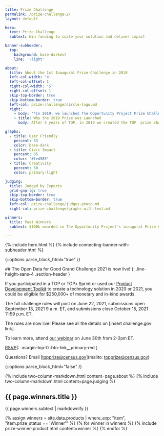 ```yaml
---
title: Prize Challenge
permalink: /prize-challenge-2/
layout: default

hero:
  text: Prize Challenge
  subtext: Win funding to scale your solution and deliver impact

banner-subheader:
  top:
    background: base-darkest
    line: '-light'

about:
  title: About the 1st Inaugural Prize Challenge in 2019
  left-col-width: '4'
  left-col-offset: 1
  right-col-width: '5'
  right-col-offset: 1
  skip-top-border: true
  skip-bottom-border: true
  left-col: prize-challenge/circle-logo.md
  right:
    - body: '*In 2019, we launched The Opportunity Project Prize Challenge, the Census Bureau’s first ever prize competition, which awarded $100,000 in funding across 5 teams.*'
    - title: Why the 2019 Prize was Launched
      body: After 4 years of TOP, in 2019 we created the TOP  prize challenge to help address the challenges technologists face in deploying and sustaining civic tech products.  The prize challenge aimed to support technologists in getting their solutions into the hands of communities around the country.

graphs:
  - title: User Friendly
    percent: 33
    color: base-dark
  - title: Civic Impact
    percent: 85
    color: '#fed585'
  - title: Creativity
    percent: 50
    color: primary-light

judging:
  title: Judged by Experts
  grid-gap-lg: true
  skip-top-border: true
  skip-bottom-border: true
  left-col: prize-challenge/judges-photo.md
  right-col: prize-challenge/graphs-with-text.md

winners:
  title: Past Winners
  subtext: $100k awarded in The Opportunity Project’s inaugural Prize Challenge. See [challenge.gov](https://www.challenge.gov/challenge/opportunity-project-prize/) for challenge details.

---
```


{% include hero.html %}
{% include connecting-banner-with-subheader.html %}

{::options parse_block_html="true" /}
<section class="grid-section margin-bottom-6">
## The Open Data for Good Grand Challenge 2021 is now live!
{: .line-height-sans-4 .section-header }

If you participated in a TOP or TOPx Sprint or used our [Product Development Toolkit]({{site.baseurl}}/product-development/toolkit/) to create a technology solution in 2020 or 2021, you could be eligible for $250,000+ of monetary and in-kind awards.

The full challenge rules will post on June 22, 2021, submissions open September 13, 2021 9 a.m. ET, and submissions close October 15, 2021 11:59 p.m. ET.

The rules are now live! Please see all the details on [insert challenge.gov link].

To learn more, attend [our webinar](http://bit.ly/ODFGGCWebinar1) on June 30th from 2-3pm ET.

[RSVP](http://bit.ly/ODFGGCWebinar1){: .margin-top-0 .btn-link__primary-red }

Questions? Email [topprize@census.gov](mailto: topprize@census.gov)
</section>
{::options parse_block_html="false" /}

{% include two-column-markdown.html content=page.about %}
{% include two-column-markdown.html content=page.judging %}

<div class="text-center margin-bottom-6">
  <h2 class="text-base-darkest margin-bottom-0">{{ page.winners.title }}</h2>
  <div class="maxw-tablet margin-x-auto">
    {{ page.winners.subtext | markdownify }}
  </div>
</div>

{% assign winners = site.data.products | where_exp: "item", "item.prize_status == 'Winner'" %}
{% for winner in winners %}
  {% include prize-winner-product.html content=winner %}
{% endfor %}
